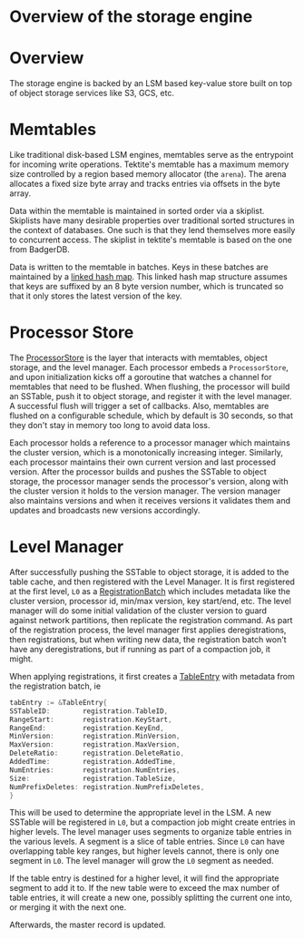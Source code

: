 # Overview of the storage engine
# Overview
The storage engine is backed by an LSM based key-value store built on top of object storage services like S3, GCS, etc.

# Memtables
Like traditional disk-based LSM engines, memtables serve as the entrypoint for incoming write operations.
Tektite's memtable has a maximum memory size controlled by a region based memory allocator (the `arena`).
The arena allocates a fixed size byte array and tracks entries via offsets in the byte array.

Data within the memtable is maintained in sorted order via a skiplist.
Skiplists have many desirable properties over traditional sorted structures in the context of databases.
One such is that they lend themselves more easily to concurrent access.
The skiplist in tektite's memtable is based on the one from BadgerDB.

Data is written to the memtable in batches. Keys in these batches are maintained by a [linked hash map](../mem/linked_kvmap.go).
This linked hash map structure assumes that keys are suffixed by an 8 byte version number, which is truncated so that
it only stores the latest version of the key.

# Processor Store
The [ProcessorStore](../proc/storage.go) is the layer that interacts with memtables, object storage, and the level manager.
Each processor embeds a `ProcessorStore`, and upon initialization kicks off a goroutine that watches a channel for memtables that need to be flushed.
When flushing, the processor will build an SSTable, push it to object storage, and register it with the level manager.
A successful flush will trigger a set of callbacks. 
Also, memtables are flushed on a configurable schedule, which by default is 30 seconds, so that they don't stay in memory too long to avoid data loss.

Each processor holds a reference to a processor manager which maintains the cluster version, which is a monotonically increasing integer.
Similarly, each processor maintains their own current version and last processed version.
After the processor builds and pushes the SSTable to object storage, the processor manager sends the processor's version, along with the cluster version it holds to the version manager.
The version manager also maintains versions and when it receives versions it validates them and updates and broadcasts new versions accordingly.

# Level Manager
After successfully pushing the SSTable to object storage, it is added to the table cache, and then registered with the Level Manager.
It is first registered at the first level, `L0` as a [RegistrationBatch](../levels/structs.go) which includes metadata like the cluster version, processor id, min/max version, key start/end, etc.
The level manager will do some initial validation of the cluster version to guard against network partitions, then replicate the registration command.
As part of the registration process, the level manager first applies deregistrations, then registrations, but when writing new data, the registration batch won't have any deregistrations, but if running as part of a compaction job, it might.

When applying registrations, it first creates a [TableEntry](../levels/structs.go) with metadata from the registration batch, ie
```go
tabEntry := &TableEntry{
SSTableID:        registration.TableID,
RangeStart:       registration.KeyStart,
RangeEnd:         registration.KeyEnd,
MinVersion:       registration.MinVersion,
MaxVersion:       registration.MaxVersion,
DeleteRatio:      registration.DeleteRatio,
AddedTime:        registration.AddedTime,
NumEntries:       registration.NumEntries,
Size:             registration.TableSize,
NumPrefixDeletes: registration.NumPrefixDeletes,
}
```
This will be used to determine the appropriate level in the LSM.
A new SSTable will be registered in `L0`, but a compaction job might create entries in higher levels.
The level manager uses segments to organize table entries in the various levels. A segment is a slice of table entries.
Since `L0` can have overlapping table key ranges, but higher levels cannot, there is only one segment in `L0`.
The level manager will grow the `L0` segment as needed.

If the table entry is destined for a higher level, it will find the appropriate segment to add it to.
If the new table were to exceed the max number of table entries, it will create a new one, possibly splitting the current one into, or merging it with the next one.

Afterwards, the master record is updated.


